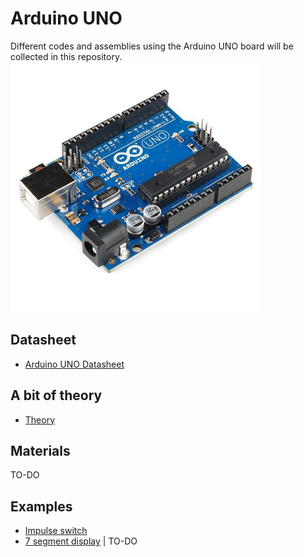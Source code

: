 # Arduino UNO

Different codes and assemblies using the Arduino UNO board will be collected in this repository.
<img src="/images/arduino-uno.jpg" width="400"/>



## Datasheet  
- [Arduino UNO Datasheet](arduino-UNO-datasheet.pdf)

## A bit of theory  
- [Theory](THEORY.md)  

## Materials 

TO-DO

## Examples  

- [Impulse switch](/src/impulse-switch)  
- [7 segment display](/src/7-segment-display) | TO-DO
